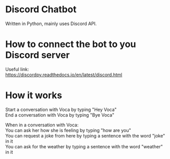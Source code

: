 # Discord Chatbot
Written in Python, mainly uses Discord API. 

# How to connect the bot to you Discord server
Useful link:<br>
https://discordpy.readthedocs.io/en/latest/discord.html<br>

# How it works
Start a conversation with Voca by typing "Hey Voca"<br>
End a conversation with Voca by typing "Bye Voca"

When in a conversation with Voca:<br>
You can ask her how she is feeling by typing "how are you"<br>
You can request a joke from here by typing a sentence with the word "joke" in it<br>
You can ask for the weather by typing a sentence with the word "weather" in it<br>
